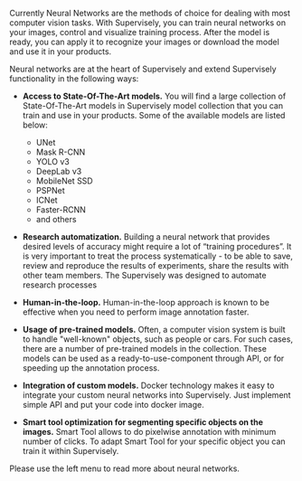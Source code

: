 Currently Neural Networks are the methods of choice for dealing with most computer vision tasks. With Supervisely, you can train neural networks on your images, control and visualize training process. After the model is ready, you can apply it to recognize your images or download the model and use it in your products.

Neural networks are at the heart of Supervisely and  extend Supervisely functionality in the following ways:

- **Access to State-Of-The-Art models.** You will find a large collection of State-Of-The-Art models in Supervisely model collection that you can train and use in your products. Some of the available models are listed below:
    - UNet
    - Mask R-CNN
    - YOLO v3
    - DeepLab v3
    - MobileNet SSD
    - PSPNet
    - ICNet
    - Faster-RCNN
    - and others

- **Research automatization.** Building a neural network that provides desired levels of accuracy might require a lot of “training procedures”. It is very important to treat the process systematically - to be able to save, review and reproduce the results of experiments, share the results with other team members. The Supervisely was designed to automate research processes

- **Human-in-the-loop.** Human-in-the-loop approach is known to be effective when you need to perform image annotation faster.

- **Usage of pre-trained models.** Often, a computer vision system is built to handle "well-known" objects, such as people or cars. For such cases,  there are a number of pre-trained models in the collection. These models can be used as a ready-to-use-component through API, or for speeding up the annotation process.

- **Integration of custom models.** Docker technology makes it easy to integrate your custom neural networks into Supervisely. Just implement simple API and put your code into docker image.

- **Smart tool optimization for segmenting specific objects on the images.** Smart Tool allows to do pixelwise annotation with minimum number of clicks. To adapt Smart Tool for your specific object you can train it within Supervisely.


Please use the left menu to read more about neural networks.
